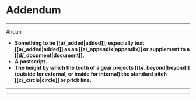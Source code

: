# Addendum
---
#noun
- **Something to be [[a/_added|added]]; especially text [[a/_added|added]] as an [[a/_appendix|appendix]] or supplement to a [[d/_document|document]].**
- **A postscript.**
- **The height by which the tooth of a gear projects [[b/_beyond|beyond]] (outside for external, or inside for internal) the standard pitch [[c/_circle|circle]] or pitch line.**
---
---
